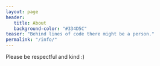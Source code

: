 ```yaml
---
layout: page
header:
   title: About
   background-color: "#334D5C"
teaser: "Behind lines of code there might be a person."
permalink: "/info/"
---
```


<!-- Hanneli is a software developer. With experience in Java, C++ and Ruby, she works mostly with backend development and project architecture. She contributes to some open source projects and organises Cassandra, Neo4j, Science and Rust meetups in Sao Paulo. She enjoys spreading the knowledge and learning new topics in conferences around the world. She also likes coffee, GIFs, Lego and Mathematics. -->
Please be respectful and kind :)
